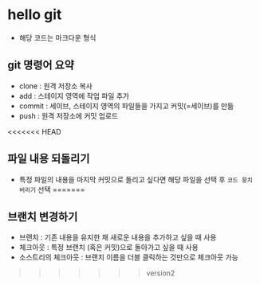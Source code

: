 # hello git

- 해당 코드는 마크다운 형식

## git 명령어 요약

- clone : 원격 저장소 복사
- add : 스테이지 영역에 작업 파일 추가
- commit : 세이브, 스테이지 영역의 파일들을 가지고 커밋(=세이브)를 만듦
- push : 원격 저장소에 커밋 업로드

<<<<<<< HEAD
## 파일 내용 되돌리기
- 특정 파일의 내용을 마지막 커밋으로 돌리고 싶다면 해당 파일을 선택 후 `코드 뭉치 버리기` 선택
=======
## 브랜치 변경하기

- 브랜치 : 기존 내용을 유지한 채 새로운 내용을 추가하고 싶을 때 사용
- 체크아웃 : 특정 브랜치 (혹은 커밋)으로 돌아가고 싶을 때 사용
- 소스트리의 체크아웃 : 브랜치 이름을 더블 클릭하는 것만으로 체크아웃 가능
>>>>>>> version2
